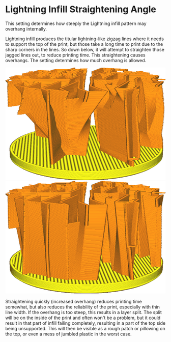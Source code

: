 Lightning Infill Straightening Angle
====
This setting determines how steeply the Lightning infill pattern may overhang internally.

Lightning infill produces the titular lightning-like zigzag lines where it needs to support the top of the print, but those take a long time to print due to the sharp corners in the lines. So down below, it will attempt to straighten those jagged lines out, to reduce printing time. This straightening causes overhangs. The setting determines how much overhang is allowed.

<!--screenshot {
"image_path": "lightning_infill_straightening_angle_40.png",
"models": [
    {
        "script": "cylinder.scad",
        "transformation": ["scaleZ(0.5)"]
    }
],
"camera_position": [36, 44, 19],
"settings": {
    "infill_pattern": "lightning",
    "wall_line_count": 0,
    "top_layers": 0,
    "lightning_infill_support_angle": 40,
    "lightning_infill_prune_angle": 10,
    "lightning_infill_straightening_angle": 40
},
"colours": 32
}-->
<!--screenshot {
"image_path": "lightning_infill_straightening_angle_10.png",
"models": [
    {
        "script": "cylinder.scad",
        "transformation": ["scaleZ(0.5)"]
    }
],
"camera_position": [36, 44, 19],
"settings": {
    "infill_pattern": "lightning",
    "wall_line_count": 0,
    "top_layers": 0,
    "lightning_infill_support_angle": 40,
    "lightning_infill_prune_angle": 10,
    "lightning_infill_straightening_angle": 10
},
"colours": 32
}-->
![At 40°, the infill lines converge quickly into straight lines](images/lightning_infill_straightening_angle_40.png)
![At 10°, there are no steep overhangs in the infill any more](images/lightning_infill_straightening_angle_10.png)

Straightening quickly (increased overhang) reduces printing time somewhat, but also reduces the reliability of the print, especially with thin line width. If the overhang is too steep, this results in a layer split. The split will be on the inside of the print and often won't be a problem, but it could result in that part of infill failing completely, resulting in a part of the top side being unsupported. This will then be visible as a rough patch or pillowing on the top, or even a mess of jumbled plastic in the worst case.
